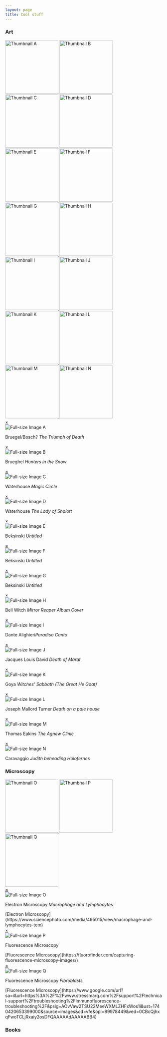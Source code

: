 ```yaml
---
layout: page
title: Cool stuff
---
```

### Art
<!-- Container -->
<div class="thumbnail-container">
  <a href="#popupA">
    <img src="/thumbnail/Brueghel-the-triumph-of-death.jpg" alt="Thumbnail A" height="170">
  </a>
  <a href="#popupB">
    <img src="/images/Brueghel_hunters_in_the_snow.jpg" alt="Thumbnail B" height="170">
  </a>
  <a href="#popupC">
    <img src="/images/john_waterhouse_magic_circle.jpg" alt="Thumbnail C" height="170">
  </a>
  <a href="#popupD">
    <img src="/images/john_waterhouse_lady_of_shalott.jpg" alt="Thumbnail D" height="170">
  </a>
  <a href="#popupE">
    <img src="/images/Beksinski_1.jpeg" alt="Thumbnail E" height="170">
  </a>
  <a href="#popupF">
    <img src="/images/Beksinski_2.jpg" alt="Thumbnail F" height="170">
  </a>
  <a href="#popupG">
    <img src="/images/Beksinski_3.jpg" alt="Thumbnail G" height="170">
  </a>
  <a href="#popupH">
    <img src="/images/BellWitch_Mirror_Reaper.jpg" alt="Thumbnail H" height="170">
  </a>
  <a href="#popupI">
    <img src="/images/Dante_Alighieri_Paradiso_Canto.jpg" alt="Thumbnail I" height="170">
  </a>
  <a href="#popupJ">
    <img src="/images/Death-of-Marat-Jacques-Louis-David.jpg" alt="Thumbnail J" height="170">
  </a>
  <a href="#popupK">
    <img src="/images/Francisco_de_Goya_y_Lucientes_Witches_Sabbath_The_Great_He_Goat).jpg" alt="Thumbnail K" height="170">
  </a>
  <a href="#popupL">
    <img src="/images/Joseph_Mallord_William_Turner_-_Death_on_a_pale_horse.jpg" alt="Thumbnail L" height="170">
  </a>
  <a href="#popupM">
    <img src="/images/The_agnew_clinic_thomas_eakins.jpeg" alt="Thumbnail M" height="170">
  </a>
  <a href="#popupN">
    <img src="/images/caravaggio-judith-beheading-holofernes.jpg" alt="Thumbnail N" height="170">
  </a>
</div>

<!-- Images -->
<div id="popupA" class="overlay">
  <a class="close" href="#">×</a>
  <div class="popup-content">
    <img src="/images/The_Triumph_of_Death_by_Pieter_Bruegel_the_Elder.jpg" alt="Full-size Image A">
    <p class="popup-text">Bruegel/Bosch? <em>The Triumph of Death</em></p>
  </div>
</div>

<div id="popupB" class="overlay">
  <a class="close" href="#">×</a>
  <div class="popup-content">
    <img src="/images/Brueghel_hunters_in_the_snow.jpg" alt="Full-size Image B">
    <p class="popup-text">Brueghel <em>Hunters in the Snow</em></p>
  </div>
</div>

<div id="popupC" class="overlay">
  <a class="close" href="#">×</a>
  <div class="popup-content">
  <img src="/images/john_waterhouse_magic_circle.jpg" alt="Full-size Image C">
    <p class="popup-text">Waterhouse <em>Magic Circle</em> </p>
  </div>
</div>

<div id="popupD" class="overlay">
  <a class="close" href="#">×</a>
  <div class="popup-content">
  <img src="/images/john_waterhouse_lady_of_shalott.jpg" alt="Full-size Image D">
     <p class="popup-text"> Waterhouse <em>The Lady of Shalott</em> </p>
  </div>
</div>

<div id="popupE" class="overlay">
  <a class="close" href="#">×</a>
  <div class="popup-content">
  <img src="/images/Beksinski_1.jpeg" alt="Full-size Image E">
     <p class="popup-text"> Beksinski <em>Untitled </em> </p>
  </div>
</div>

<div id="popupF" class="overlay">
  <a class="close" href="#">×</a>
  <div class="popup-content">
  <img src="/images/Beksinski_2.jpg" alt="Full-size Image F">
     <p class="popup-text"> Beksinski <em>Untitled</em> </p>
  </div>
</div>

<div id="popupG" class="overlay">
  <a class="close" href="#">×</a>
  <div class="popup-content">
  <img src="/images/Beksinski_3.jpg" alt="Full-size Image G">
     <p class="popup-text"> Beksinski <em>Untitled</em> </p>
  </div>
</div>

<div id="popupH" class="overlay">
  <a class="close" href="#">×</a>
  <div class="popup-content">
  <img src="/images/BellWitch_Mirror_Reaper.jpg" alt="Full-size Image H">
     <p class="popup-text"> Bell Witch <em>Mirror Reaper Album Cover</em> </p>
  </div>
</div>

<div id="popupI" class="overlay">
  <a class="close" href="#">×</a>
  <div class="popup-content">
  <img src="/images/Dante_Alighieri_Paradiso_Canto.jpg" alt="Full-size Image I">
     <p class="popup-text">Dante Alighieri<em>Paradiso Canto</em> </p>
  </div>
</div>

<div id="popupJ" class="overlay">
  <a class="close" href="#">×</a>
  <div class="popup-content">
  <img src="/images/Death-of-Marat-Jacques-Louis-David.jpg" alt="Full-size Image J">
     <p class="popup-text"> Jacques Louis David <em>Death of Marat</em> </p>
  </div>
</div>

<div id="popupK" class="overlay">
  <a class="close" href="#">×</a>
  <div class="popup-content">
  <img src="/images/Francisco_de_Goya_y_Lucientes_Witches_Sabbath_The_Great_He_Goat).jpg" alt="Full-size Image K">
     <p class="popup-text"> Goya <em>Witches' Sabbath (The Great He Goat)</em> </p>
  </div>
</div>

<div id="popupL" class="overlay">
  <a class="close" href="#">×</a>
  <div class="popup-content">
  <img src="/images/Joseph_Mallord_William_Turner_-_Death_on_a_pale_horse.jpg" alt="Full-size Image L">
     <p class="popup-text"> Joseph Mallord Turner <em>Death on a pale house</em> </p>
  </div>
</div>

<div id="popupM" class="overlay">
  <a class="close" href="#">×</a>
  <div class="popup-content">
  <img src="/images/The_agnew_clinic_thomas_eakins.jpeg" alt="Full-size Image M">
     <p class="popup-text"> Thomas Eakins <em>The Agnew Clinic</em> </p>
  </div>
</div>

<div id="popupN" class="overlay">
  <a class="close" href="#">×</a>
  <div class="popup-content">
  <img src="/images/caravaggio-judith-beheading-holofernes.jpg" alt="Full-size Image N">
     <p class="popup-text"> Caravaggio <em>Judith beheading Holofernes</em> </p>
  </div>
</div>

### Microscopy
<div class="thumbnail-container">
    <a href="#popupO">
    <img src="/images/Macrophage_and_lymphocytes_EM.jpg" alt="Thumbnail O" height="170">
  </a>
  <a href="#popupP">
    <img src="/images/FM_1.png" alt="Thumbnail P" height="170">
  </a>
  <a href="#popupQ">
    <img src="/images/FM_2_Human-Fibroblast.png" alt="Thumbnail Q" height="170">
  </a>
</div>

<div id="popupO" class="overlay">
  <a class="close" href="#">×</a>
  <div class="popup-content">
  <img src="/images/Macrophage_and_lymphocytes_EM.jpg" alt="Full-size Image O">
     <p class="popup-text"> Electron Microscopy <em>Macrophage and Lymphocytes </em></p>
    [Electron Microscopy](https://www.sciencephoto.com/media/495015/view/macrophage-and-lymphocytes-tem)
  </div>
</div>

<div id="popupP" class="overlay">
  <a class="close" href="#">×</a>
  <div class="popup-content">
  <img src="/images/FM_1.png" alt="Full-size Image P">
     <p class="popup-text"> Fluorescence Microscopy </p>
    [Fluorescence Microscopy](https://fluorofinder.com/capturing-fluorescence-microscopy-images/)
  </div>
</div>

<div id="popupQ" class="overlay">
  <a class="close" href="#">×</a>
  <div class="popup-content">
  <img src="/images/FM_2_Human-Fibroblast.png" alt="Full-size Image Q">
     <p class="popup-text"> Fluorescence Microscopy <em>Fibroblasts</em></p>
    [Fluorescence Microscopy](https://www.google.com/url?sa=i&url=https%3A%2F%2Fwww.stressmarq.com%2Fsupport%2Ftechnical-support%2Ftroubleshooting%2Fimmunofluorescence-troubleshooting%2F&psig=AOvVaw2TSU22MeeWXMLZHFxWos1i&ust=1740420653399000&source=images&cd=vfe&opi=89978449&ved=0CBcQjhxqFwoTCLjRxaiy2osDFQAAAAAdAAAAABB4)
  </div>
</div>


### Books


<br>
<br>
<br>






